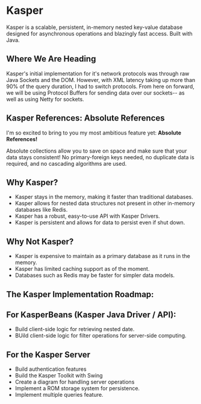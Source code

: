 # Kasper
Kasper is a scalable, persistent, in-memory nested key-value database designed for asynchronous operations and blazingly fast access. Built with Java.

## Where We Are Heading
Kasper's initial implementation for it's network protocols was through raw Java Sockets and the DOM. However, with XML latency taking up more than 90% of the query duration, I had to switch protocols. From here on forward, we will be using Protocol Buffers for sending data over our sockets-- as well as using Netty for sockets. 

## Kasper References: Absolute References
I'm so excited to bring to you my most ambitious feature yet: **Absolute References!**

Absolute collections allow you to save on space and make sure that your data stays consistent! No primary-foreign keys needed, no duplicate data is required, and no cascading algorithms are used. 

## Why Kasper?

- Kasper stays in the memory, making it faster than traditional databases.
- Kasper allows for nested data structures not present in other in-memory databases like Redis.
- Kasper has a robust, easy-to-use API with Kasper Drivers.
- Kasper is persistent and allows for data to persist even if shut down.


## Why Not Kasper?

- Kasper is expensive to maintain as a primary database as it runs in the memory.
- Kasper has limited caching support as of the moment.
- Databases such as Redis may be faster for simpler data models.

## The Kasper Implementation Roadmap:

## For KasperBeans (Kasper Java Driver / API):
- Build client-side logic for retrieving nested date.
- BUild client-side logic for filter operations for server-side computing.

## For the Kasper Server
- Build authentication features
- Build the Kasper Toolkit with Swing
- Create a diagram for handling server operations
- Implement a ROM storage system for persistence.
- Implement multiple queries feature.
